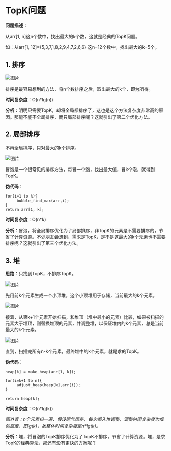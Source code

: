 # TopK问题

**问题描述**：

从arr[1, n]这n个数中，找出最大的k个数，这就是经典的TopK问题。

如：从arr[1, 12]={5,3,7,1,8,2,9,4,7,2,6,6} 这n=12个数中，找出最大的k=5个。



## 1. 排序

![图片](https://picture-1258612855.cos.ap-shanghai.myqcloud.com/20220713153441.png)

排序是最容易想到的方法，将n个数排序之后，取出最大的k个，即为所得。

**时间复杂度**：O(n*lg(n))

**分析**：明明只需要TopK，却将全局都排序了，这也是这个方法复杂度非常高的原因。那能不能不全局排序，而只局部排序呢？这就引出了第二个优化方法。



## 2. 局部排序

不再全局排序，只对最大的k个排序。

![图片](https://picture-1258612855.cos.ap-shanghai.myqcloud.com/20220713153556.jpeg)

冒泡是一个很常见的排序方法，每冒一个泡，找出最大值，冒k个泡，就得到TopK。

**伪代码**：

```
for(i=1 to k){
     bubble_find_max(arr,i);
}
return arr[1, k];
```

**时间复杂度**：O(n*k)

**分析**：冒泡，将全局排序优化为了局部排序，非TopK的元素是不需要排序的，节省了计算资源。不少朋友会想到，需求是TopK，是不是这最大的k个元素也不需要排序呢？这就引出了第三个优化方法。

## 3. 堆

**思路**：只找到TopK，不排序TopK。

![图片](https://picture-1258612855.cos.ap-shanghai.myqcloud.com/20220713153808.png)

先用前k个元素生成一个小顶堆，这个小顶堆用于存储，当前最大的k个元素。

![图片](https://picture-1258612855.cos.ap-shanghai.myqcloud.com/20220713153830.png)

接着，从第k+1个元素开始扫描，和堆顶（堆中最小的元素）比较，如果被扫描的元素大于堆顶，则替换堆顶的元素，并调整堆，以保证堆内的k个元素，总是当前最大的k个元素。

![图片](https://picture-1258612855.cos.ap-shanghai.myqcloud.com/20220713153928.png)

直到，扫描完所有n-k个元素，最终堆中的k个元素，就是求的TopK。

**伪代码**：

```
heap[k] = make_heap(arr[1, k]);

for(i=k+1 to n){
     adjust_heap(heep[k],arr[i]);
}

return heap[k];
```

**时间复杂度**：O(n*lg(k))

*画外音：n个元素扫一遍，假设运气很差，每次都入堆调整，调整时间复杂度为堆的高度，即lg(k)，故整体时间复杂度是n\*lg(k)。*

 

**分析**：堆，将冒泡的TopK排序优化为了TopK不排序，节省了计算资源。堆，是求TopK的经典算法，那还有没有更快的方案呢？